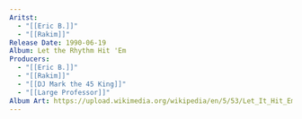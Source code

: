 ```yaml
---
Aritst:
  - "[[Eric B.]]"
  - "[[Rakim]]"
Release Date: 1990-06-19
Album: Let the Rhythm Hit 'Em
Producers:
  - "[[Eric B.]]"
  - "[[Rakim]]"
  - "[[DJ Mark the 45 King]]"
  - "[[Large Professor]]"
Album Art: https://upload.wikimedia.org/wikipedia/en/5/53/Let_It_Hit_Em.png
---
```

